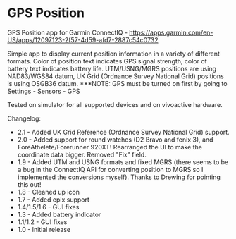 # GPS Position
GPS Position app for Garmin ConnectIQ - https://apps.garmin.com/en-US/apps/12097123-2f57-4d59-afd7-2887c54c0732

Simple app to display current position information in a variety of different formats. Color of position text indicates GPS signal strength, color of battery text indicates battery life. UTM/USNG/MGRS positions are using NAD83/WGS84 datum, UK Grid (Ordnance Survey National Grid) positions is using OSGB36 datum.
***NOTE: GPS must be turned on first by going to Settings - Sensors - GPS

Tested on simulator for all supported devices and on vivoactive hardware.

Changelog:
* 2.1 - Added UK Grid Reference (Ordnance Survey National Grid) support.
* 2.0 - Added support for round watches (D2 Bravo and fenix 3), and ForeAthelete/Forerunner 920XT! Rearranged the UI to make the coordinate data bigger. Removed "Fix" field.
* 1.9 - Added UTM and USNG formats and fixed MGRS (there seems to be a bug in the ConnectIQ API for converting position to MGRS so I implemented the conversions myself). Thanks to Drewing for pointing this out!
* 1.8 - Cleaned up icon
* 1.7 - Added epix support
* 1.4/1.5/1.6 - GUI fixes
* 1.3 - Added battery indicator
* 1.1/1.2 - GUI fixes
* 1.0 - Initial release
